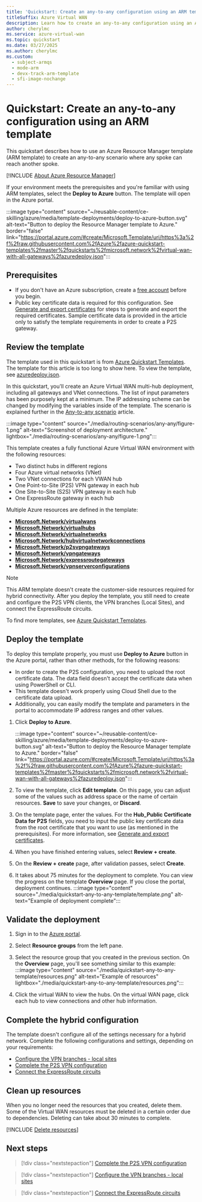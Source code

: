 ```yaml
---
title: 'Quickstart: Create an any-to-any configuration using an ARM template'
titleSuffix: Azure Virtual WAN
description: Learn how to create an any-to-any configuration using an Azure Resource Manager template (ARM template).
author: cherylmc
ms.service: azure-virtual-wan
ms.topic: quickstart
ms.date: 03/27/2025
ms.author: cherylmc
ms.custom:
  - subject-armqs
  - mode-arm
  - devx-track-arm-template
  - sfi-image-nochange
---
```


# Quickstart: Create an any-to-any configuration using an ARM template

This quickstart describes how to use an Azure Resource Manager template (ARM template) to create an any-to-any scenario where any spoke can reach another spoke.

[!INCLUDE [About Azure Resource Manager](~/reusable-content/ce-skilling/azure/includes/resource-manager-quickstart-introduction.md)]

If your environment meets the prerequisites and you're familiar with using ARM templates, select the **Deploy to Azure** button. The template will open in the Azure portal.

:::image type="content" source="~/reusable-content/ce-skilling/azure/media/template-deployments/deploy-to-azure-button.svg" alt-text="Button to deploy the Resource Manager template to Azure." border="false" link="https://portal.azure.com/#create/Microsoft.Template/uri/https%3a%2f%2fraw.githubusercontent.com%2fAzure%2fazure-quickstart-templates%2fmaster%2fquickstarts%2fmicrosoft.network%2fvirtual-wan-with-all-gateways%2fazuredeploy.json":::

## Prerequisites

* If you don't have an Azure subscription, create a [free account](https://azure.microsoft.com/free/?WT.mc_id=A261C142F) before you begin.
* Public key certificate data is required for this configuration. See [Generate and export certificates](certificates-point-to-site.md#cer) for steps to generate and export the required certificates. Sample certificate data is provided in the article only to satisfy the template requirements in order to create a P2S gateway.

## <a name="review"></a>Review the template

The template used in this quickstart is from [Azure Quickstart Templates](https://azure.microsoft.com/resources/templates/virtual-wan-with-all-gateways). The template for this article is too long to show here. To view the template, see [azuredeploy.json](https://github.com/Azure/azure-quickstart-templates/blob/master/quickstarts/microsoft.network/virtual-wan-with-all-gateways/azuredeploy.json).

In this quickstart, you'll create an Azure Virtual WAN multi-hub deployment, including all gateways and VNet connections. The list of input parameters has been purposely kept at a minimum. The IP addressing scheme can be changed by modifying the variables inside of the template. The scenario is explained further in the [Any-to-any scenario](scenario-any-to-any.md) article.

:::image type="content" source="./media/routing-scenarios/any-any/figure-1.png" alt-text="Screenshot of deployment architecture." lightbox="./media/routing-scenarios/any-any/figure-1.png":::

This template creates a fully functional Azure Virtual WAN environment with the following resources:

* Two distinct hubs in different regions
* Four Azure virtual networks (VNet)
* Two VNet connections for each VWAN hub
* One Point-to-Site (P2S) VPN gateway in each hub
* One Site-to-Site (S2S) VPN gateway in each hub
* One ExpressRoute gateway in each hub

Multiple Azure resources are defined in the template:

* [**Microsoft.Network/virtualwans**](/azure/templates/microsoft.network/virtualwans)
* [**Microsoft.Network/virtualhubs**](/azure/templates/microsoft.network/virtualhubs)
* [**Microsoft.Network/virtualnetworks**](/azure/templates/microsoft.network/virtualnetworks)
* [**Microsoft.Network/hubvirtualnetworkconnections**](/azure/templates/microsoft.network/virtualhubs/hubvirtualnetworkconnections)
* [**Microsoft.Network/p2svpngateways**](/azure/templates/microsoft.network/p2svpngateways)
* [**Microsoft.Network/vpngateways**](/azure/templates/microsoft.network/vpngateways) 
* [**Microsoft.Network/expressroutegateways**](/azure/templates/microsoft.network/expressroutegateways)
* [**Microsoft.Network/vpnserverconfigurations**](/azure/templates/microsoft.network/vpnserverconfigurations)

> [!NOTE]
> This ARM template doesn't create the customer-side resources required for hybrid connectivity. After you deploy the template, you still need to create and configure the P2S VPN clients, the VPN branches (Local Sites), and connect the ExpressRoute circuits.

To find more templates, see [Azure Quickstart Templates](https://azure.microsoft.com/resources/templates/?resourceType=Microsoft.Network&pageNumber=1&sort=Popular).

## <a name="deploy"></a>Deploy the template

To deploy this template properly, you must use **Deploy to Azure** button in the Azure portal, rather than other methods, for the following reasons:

* In order to create the P2S configuration, you need to upload the root certificate data. The data field doesn't accept the certificate data when using PowerShell or CLI.
* This template doesn't work properly using Cloud Shell due to the certificate data upload.
* Additionally, you can easily modify the template and parameters in the portal to accommodate IP address ranges and other values.

1. Click **Deploy to Azure**.

   :::image type="content" source="~/reusable-content/ce-skilling/azure/media/template-deployments/deploy-to-azure-button.svg" alt-text="Button to deploy the Resource Manager template to Azure." border="false" link="https://portal.azure.com/#create/Microsoft.Template/uri/https%3a%2f%2fraw.githubusercontent.com%2fAzure%2fazure-quickstart-templates%2fmaster%2fquickstarts%2fmicrosoft.network%2fvirtual-wan-with-all-gateways%2fazuredeploy.json":::
1. To view the template, click **Edit template**. On this page, you can adjust some of the values such as address space or the name of certain resources. **Save** to save your changes, or **Discard**.
1. On the template page, enter the values. For the **Hub_Public Certificate Data for P2S** fields, you need to input the public key certificate data from the root certificate that you want to use (as mentioned in the prerequisites). For more information, see [Generate and export certificates](certificates-point-to-site.md).
1. When you have finished entering values, select **Review + create**.
1. On the **Review + create** page, after validation passes, select **Create**.
1. It takes about 75 minutes for the deployment to complete. You can view the progress on the template **Overview** page. If you close the portal, deployment continues.
   :::image type="content" source="./media/quickstart-any-to-any-template/template.png" alt-text="Example of deployment complete":::

## <a name="validate"></a>Validate the deployment

1. Sign in to the [Azure portal](https://portal.azure.com).
1. Select **Resource groups** from the left pane.
1. Select the resource group that you created in the previous section. On the **Overview** page, you'll see something similar to this example:
   :::image type="content" source="./media/quickstart-any-to-any-template/resources.png" alt-text="Example of resources" lightbox="./media/quickstart-any-to-any-template/resources.png":::

1. Click the virtual WAN to view the hubs. On the virtual WAN page, click each hub to view connections and other hub information.

## <a name="complete"></a>Complete the hybrid configuration

The template doesn't configure all of the settings necessary for a hybrid network. Complete the following configurations and settings, depending on your requirements:

* [Configure the VPN branches - local sites](virtual-wan-site-to-site-portal.md#site)
* [Complete the P2S VPN configuration](virtual-wan-point-to-site-portal.md)
* [Connect the ExpressRoute circuits](virtual-wan-expressroute-portal.md)

## Clean up resources

When you no longer need the resources that you created, delete them. Some of the Virtual WAN resources must be deleted in a certain order due to dependencies. Deleting can take about 30 minutes to complete.

[!INCLUDE [Delete resources](../../includes/virtual-wan-resource-cleanup.md)]

## Next steps

> [!div class="nextstepaction"]
> [Complete the P2S VPN configuration](virtual-wan-point-to-site-portal.md)

> [!div class="nextstepaction"]
> [Configure the VPN branches - local sites](virtual-wan-site-to-site-portal.md#site)

> [!div class="nextstepaction"]
> [Connect the ExpressRoute circuits](virtual-wan-expressroute-portal.md)
